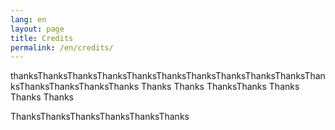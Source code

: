 ```yaml
---
lang: en
layout: page
title: Credits
permalink: /en/credits/
---
```




thanksThanksThanksThanksThanksThanksThanksThanksThanksThanksThanksThanksThanksThanksThanks
Thanks
Thanks
ThanksThanks
Thanks
Thanks
Thanks

ThanksThanksThanksThanksThanksThanks